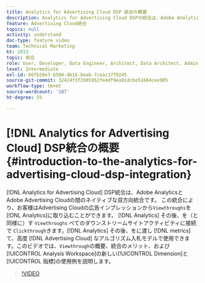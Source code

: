 ```yaml
---
title: Analytics for Advertising Cloud DSP 統合の概要
description: Analytics for Advertising Cloud DSPの統合は、Adobe AnalyticsとAdobe Advertising Cloudの間のネイティブな双方向統合です。 この統合を使用すると、お客様は、Advertising Cloudの広告インプレッションからAnalyticsにビュースルーを取り込むことができます。 その後、Analyticsは、ビュースルーを（クリックスルーと同様に）すべてのダウンストリームサイトアクティビティに接続できます。 その後、Analyticsは指標をAdvertising Cloudに渡して、高度なアルゴリズム入札モデルで使用できます。 このビデオでは、ビュースルーの概要、統合のメリット、Analysis Workspaceでの新しいDimension/指標の使用例を説明します。
feature: Advertising Cloud統合
topics: null
activity: understand
doc-type: feature video
team: Technical Marketing
kt: 2913
topic: 統合
role: User, Developer, Data Engineer, Architect, Data Architect, Admin, Leader
level: Intermediate
exl-id: 66fb50e7-6500-4b16-beab-7ceac17f9245
source-git-commit: 32424f3f2b05952fe4df9ea91dcbe51684cee905
workflow-type: tm+mt
source-wordcount: '187'
ht-degree: 5%

---
```


# [!DNL Analytics for Advertising Cloud] DSP統合の概要 {#introduction-to-the-analytics-for-advertising-cloud-dsp-integration}

[!DNL Analytics for Advertising Cloud] DSP統合は、Adobe AnalyticsとAdobe Advertising Cloudの間のネイティブな双方向統合です。 この統合により、お客様はAdvertising Cloudの広告インプレッションから`Viewthroughs`を[!DNL Analytics]に取り込むことができます。 [!DNL Analytics] その後、を（と同様に）す `Viewthroughs` べてのダウンストリームサイトアクティビティに接続で `Clickthrough`きます。[!DNL Analytics] その後、をに渡し [!DNL metrics] て、高度 [!DNL Advertising Cloud] なアルゴリズム入札モデルで使用できます。このビデオでは、`Viewthrough`の概要、統合のメリット、および[!UICONTROL Analysis Workspace]の新しい[!UICONTROL Dimension]と[!UICONTROL 指標]の使用例を説明します。

>[!VIDEO](https://video.tv.adobe.com/v/27237/?quality=9)
